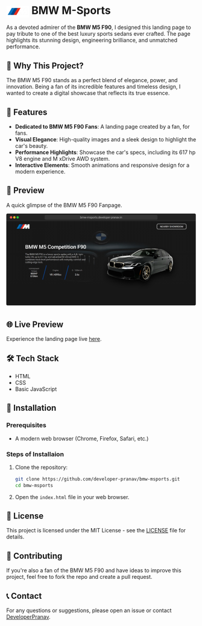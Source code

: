 # <img src="img/Logo.png" alt="BMW Logo" align="center" height="30"> BMW M-Sports

As a devoted admirer of the **BMW M5 F90**, I designed this landing page to pay tribute to one of the best luxury sports sedans ever crafted. The page highlights its stunning design, engineering brilliance, and unmatched performance.

## 🌟 Why This Project?
The BMW M5 F90 stands as a perfect blend of elegance, power, and innovation. Being a fan of its incredible features and timeless design, I wanted to create a digital showcase that reflects its true essence.


## 🚀 Features

- **Dedicated to BMW M5 F90 Fans**: A landing page created by a fan, for fans.
- **Visual Elegance**: High-quality images and a sleek design to highlight the car's beauty.
- **Performance Highlights**: Showcase the car's specs, including its 617 hp V8 engine and M xDrive AWD system.
- **Interactive Elements**: Smooth animations and responsive design for a modern experience.


##  📸 Preview
A quick glimpse of the BMW M5 F90 Fanpage.

![Page Preview](mockup.png)

## 🌐 Live Preview
Experience the landing page live [here](https://developer-pranav.github.io/bmw-msports/index.html).

## 🛠️ Tech Stack

- HTML
- CSS
- Basic JavaScript

## 💾 Installation

### Prerequisites

- A modern web browser (Chrome, Firefox, Safari, etc.)


### Steps of Installaion

1. Clone the repository:
    ```bash
    git clone https://github.com/developer-pranav/bmw-msports.git
    cd bmw-msports
    ```

2. Open the `index.html` file in your web browser.


## 📄 License

This project is licensed under the MIT License - see the [LICENSE](LICENSE.txt) file for details.

## 🤝 Contributing
If you're also a fan of the BMW M5 F90 and have ideas to improve this project, feel free to fork the repo and create a pull request.

## 📞 Contact

For any questions or suggestions, please open an issue or contact [DeveloperPranav](mailto:developer.pranav3306@gmail.com).
